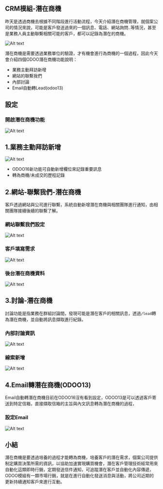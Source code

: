 ## CRM模組-潛在商機

昨天是透過商機去根據不同階段進行活動流程，今天介紹潛在商機管理，就個案公司的情況來說，可能是客戶發送過來的一個訊息、電話、網站詢問..等情況，甚至是業務人員主動聯繫相關可能的客戶，都可以記錄為潛在的商機。

![Alt text](https://ithelp.ithome.com.tw/upload/images/20230922/201617886flMeZAknz.png)

潛在商機是需要透過業務單位的驗證，才有機會進行為商機的一個過程，因此今天會介紹四個ODOO潛在商機功能說明：

- 業務主動拜訪新增
- 網站的聯繫我們
- 內部討論
- Email自動轉Lead(odoo13)

## 設定

### 開啟潛在商機功能

![Alt text](https://ithelp.ithome.com.tw/upload/images/20230922/20161788CEb7lphn9Q.png)

## 1.業務主動拜訪新增

![Alt text](https://ithelp.ithome.com.tw/upload/images/20230922/20161788dgngkgMYv1.png)

- ODOO16新功能可自動新增欄位來記錄重要訊息
- 轉為商機/未成交的歷程記錄

## 2.網站-聯繫我們-潛在商機

客戶透過網站與公司進行聯繫，系統自動新增潛在商機與相關團隊進行通知，由相關團隊接續後續的聯繫了解。

### 網站聯繫我們設定

![Alt text](https://ithelp.ithome.com.tw/upload/images/20230918/20161788JaR6phwcVE.png)

### 客戶填寫需求

![Alt text](https://ithelp.ithome.com.tw/upload/images/20230918/20161788EG8rWWCJtO.png)

### 後台潛在商機資料

![Alt text](https://ithelp.ithome.com.tw/upload/images/20230918/201617880JC6udsqFJ.png)

## 3.討論-潛在商機

討論功能是指業務在群組討論間，發現可能是潛在客戶的相關訊息，透過`/lead`轉為潛在商機，並自動將訊息擷取進行紀錄。

### 內部討論資訊

![Alt text](https://ithelp.ithome.com.tw/upload/images/20230918/20161788pcNBcuGUd8.png)

### 線索新增

![Alt text](https://ithelp.ithome.com.tw/upload/images/20230918/20161788T75fUUb2Br.png)

## 4.Email轉潛在商機(ODOO13)

Email自動轉潛在商機目前在ODOO16沒有看到設定，ODOO13是可以透過客戶寄送到特定信箱，直接擷取信箱的主旨與內文訊息轉為潛在商機的過程，

### 設定Email

![Alt text](https://ithelp.ithome.com.tw/upload/images/20230918/20161788zmZ4FWOtNm.png)

## 小結

潛在商機是要透過培養的過程才能轉為商機，培養客戶的潛在需求，個案公司提供制定購買決策所需的資訊，以協助加速實現購買機會，潛在客戶管理技術經常用來自動化這類即時行銷，定期發送信件通知，可追蹤潛在客戶並自動化內容傳遞，ODOO模組有一類市場行銷，就是在進行自動化發送消息與活動，將公司近期的更新持續通知客戶來進行互動。
